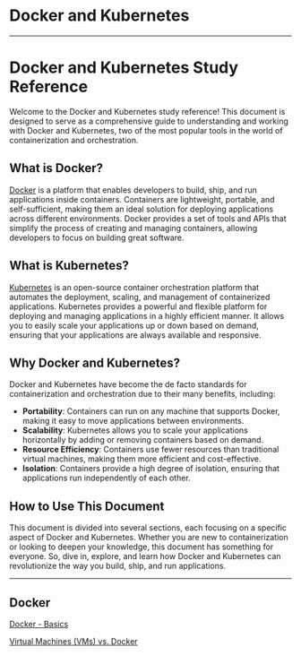 # Docker and Kubernetes

---

# Docker and Kubernetes Study Reference

Welcome to the Docker and Kubernetes study reference! This document is designed to serve as a comprehensive guide to understanding and working with Docker and Kubernetes, two of the most popular tools in the world of containerization and orchestration.

## What is Docker?

[Docker](https://www.docker.com/) is a platform that enables developers to build, ship, and run applications inside containers. Containers are lightweight, portable, and self-sufficient, making them an ideal solution for deploying applications across different environments. Docker provides a set of tools and APIs that simplify the process of creating and managing containers, allowing developers to focus on building great software.

## What is Kubernetes?

[Kubernetes](https://kubernetes.io/) is an open-source container orchestration platform that automates the deployment, scaling, and management of containerized applications. Kubernetes provides a powerful and flexible platform for deploying and managing applications in a highly efficient manner. It allows you to easily scale your applications up or down based on demand, ensuring that your applications are always available and responsive.

## Why Docker and Kubernetes?

Docker and Kubernetes have become the de facto standards for containerization and orchestration due to their many benefits, including:

- **Portability**: Containers can run on any machine that supports Docker, making it easy to move applications between environments.
- **Scalability**: Kubernetes allows you to scale your applications horizontally by adding or removing containers based on demand.
- **Resource Efficiency**: Containers use fewer resources than traditional virtual machines, making them more efficient and cost-effective.
- **Isolation**: Containers provide a high degree of isolation, ensuring that applications run independently of each other.

## How to Use This Document

This document is divided into several sections, each focusing on a specific aspect of Docker and Kubernetes. Whether you are new to containerization or looking to deepen your knowledge, this document has something for everyone. So, dive in, explore, and learn how Docker and Kubernetes can revolutionize the way you build, ship, and run applications.

---

## Docker

[Docker - Basics](https://www.notion.so/Docker-Basics-ceb403288c22488297c50a6670d651eb?pvs=21)

[Virtual Machines (VMs) vs. Docker](https://www.notion.so/Virtual-Machines-VMs-vs-Docker-70e2c8be6d554110bdcdeebb2aa0fc75?pvs=21)